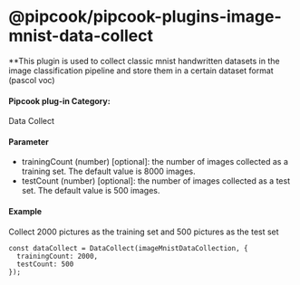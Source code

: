 # @pipcook/pipcook-plugins-image-mnist-data-collect

**This plugin is used to collect classic mnist handwritten datasets in the image classification pipeline and store them in a certain dataset format (pascol voc)

<a name="klNlr"></a>
#### Pipcook plug-in Category:
Data Collect

<a name="1ZMoY"></a>
#### Parameter

- trainingCount (number) [optional]: the number of images collected as a training set. The default value is 8000 images.
- testCount (number) [optional]: the number of images collected as a test set. The default value is 500 images.

<a name="zZyd7"></a>
#### Example
Collect 2000 pictures as the training set and 500 pictures as the test set

```
const dataCollect = DataCollect(imageMnistDataCollection, {
  trainingCount: 2000,
  testCount: 500
});
```
